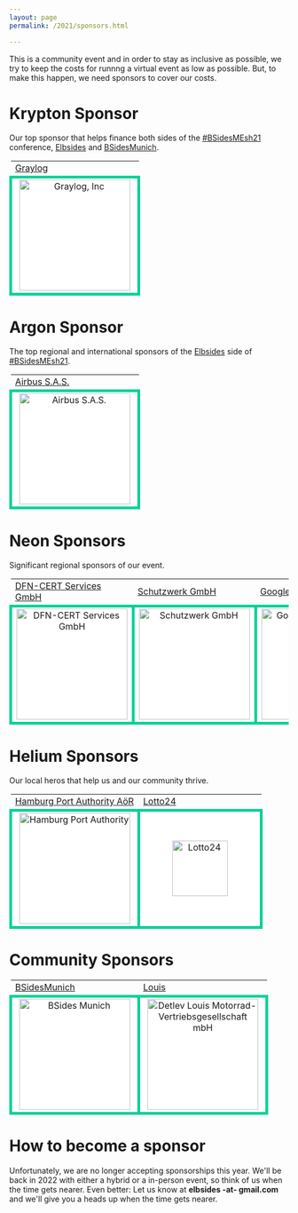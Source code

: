 ```yaml
---
layout: page
permalink: /2021/sponsors.html

---
```


This is a community event and in order to stay as inclusive as
possible, we try to keep the costs for runnng a virtual event as low as possible. But, to
make this happen, we need sponsors to cover our costs.

# Krypton Sponsor #

Our top sponsor that helps finance both sides of the [#BSidesMEsh21](https://twitter.com/search?q=%23BSidesMEsh21) conference, [Elbsides](https://2021.elbsides.de) and [BSidesMunich](https://2021.bsidesmunich.org/).

<table>
	<tr>
		<td>
			<a href="https://www.graylog.org">Graylog</a>
		</td>
	</tr>
	<tr>
		<td style="background-color: white; border: 5px solid #00d298; text-align: center; min-width:200px; min-height:100px" width="210px" height="100px">
			<img src="{{ 'assets/images/Graylog_Logo_FINAL_color.png' | relative_url }}" alt="Graylog, Inc" width="200px" />
		</td>
	</tr>
</table>


# Argon Sponsor #

The top regional and international sponsors of the [Elbsides](https://2021.elbsides.de) side of [#BSidesMEsh21](https://twitter.com/search?q=%23BSidesMEsh21).

<table>
	<tr>
		<td>
			<a href="https://www.airbus.com">Airbus S.A.S.</a>
		</td>
	</tr>
	<tr>
		<td style="background-color: white; border: 5px solid #00d298; text-align: center; min-width:200px; min-height:100px" width="210px" height="100px">
			<img src="{{ 'assets/images/AIRBUS_Blue.png' | relative_url }}" alt="Airbus S.A.S." width="200px" />
		</td>
	</tr>
</table>


# Neon Sponsors #

Significant regional sponsors of our event.

<table>
	<tr>
		<td>
			<a href="https://www.dfn-cert.de/">DFN-CERT Services GmbH</a>
		</td>
		<td>
			<a href="https://www.schutzwerk.com">Schutzwerk GmbH</a>
		</td>
		<td>
			<a href="https://safety.google/innovation/">Google Germany GmbH</a>
		</td>
	</tr>
	<tr>
		<td style="background-color: white; border: 5px solid #00d298; text-align: center; min-width:200px; min-height:150px" width="210px" height="100px">
			<img src="{{ 'assets/images/dfn-cert.png' | relative_url }}" alt="DFN-CERT Services GmbH" width="200px"/>
		</td>
		<td style="background-color: white; border: 5px solid #00d298; text-align: center; min-width:200px; min-height:100px" width="210px" height="100px">
			<img src="{{ 'assets/images/Schutzwerk_Logo_RZ.png' | relative_url }}" alt="Schutzwerk GmbH" width="200px" />
		</td>
		<td style="background-color: white; border: 5px solid #00d298; text-align: center; min-width:200px; min-height:100px" width="210px" height="100px">
			<img src="{{ 'assets/images/logo_Google_FullColor_1x_722x237px.png' | relative_url }}" alt="Google Safety Center" width="200px" />
		</td>
	</tr>
</table>

# Helium Sponsors #

Our local heros that help us and our community thrive.

<table>
	<tr>
		<td>
			<a href="https://www.hamburg-port-authority.de">Hamburg	Port Authority AöR</a>
		</td>
		<td>
			<a href="https://www.lotto24.de">Lotto24</a>
		</td>
	</tr>
	<tr>
		<td style="background-color: white; border: 5px solid #00d298; text-align: center; min-width:200px; min-height:100px" width="210px" height="100px">
			<img src="{{ 'assets/images/HPA_Logo_CMYK_mit_Schutzzone_halbes_H.jpg' | relative_url }}" alt="Hamburg Port Authority" width="200px" />
		</td>
		<td style="background-color: white; border: 5px solid #00d298; text-align: center; min-width:200px">
			<img src="{{ 'assets/images/L24_Logo_Hoch_rgb_neg_200px.png' | relative_url }}" alt="Lotto24" width="100px" />
		</td>
	</tr>
</table>

# Community Sponsors #

<table>
	<tr>
		<td>
			<a href="http://bsidesmunich.org">BSidesMunich</a>
		</td>
		<td>
			<a href="https://www.louis.de/">Louis</a>
		</td>
	</tr>
	<tr>
		<td style="background-color: white; border: 5px solid #00d298;	text-align: center; min-width:200px; min-height:100px" width="210px" height="100px">
			<img src="{{ 'assets/images/BSidesMunich.svg.png' | relative_url }}" alt="BSides Munich" width="200px" />
		</td>
		<td style="background-color: white; border: 5px solid #00d298;	text-align: center; min-width:200px; min-height:100px" width="210px" height="100px">
			<img src="{{ 'assets/images/louis-logo-4c_001_19.png' | relative_url }}" alt="Detlev Louis Motorrad- Vertriebsgesellschaft mbH" width="200px" />
		</td>
	</tr>
</table>


# How to become a sponsor #

Unfortunately, we are no longer accepting sponsorships this year. We'll be back in 2022 with either a hybrid or a in-person event, so think of us when the time gets nearer. Even better: Let us know at **elbsides -at- gmail.com** and we'll give you a heads up when the time gets nearer.
